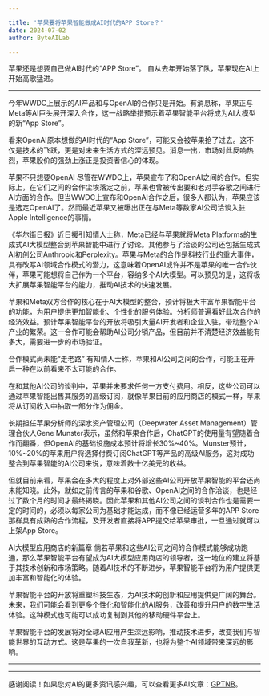 ```yaml
---

title: '苹果要将苹果智能做成AI时代的APP Store？'
date: 2024-07-02
author: ByteAILab

---
```


苹果还是想要自己做AI时代的“APP Store”。
自从去年开始落了队，苹果现在AI上开始高歌猛进。

---
今年WWDC上展示的AI产品和与OpenAI的合作只是开始。有消息称，苹果正与Meta等AI巨头展开深入合作，这一战略举措预示着苹果智能平台将成为AI大模型的新“App Store”。

看来OpenAI原本想做的AI时代的“App Store”，可能又会被苹果抢了过去。这不仅是技术的飞跃，更是对未来生活方式的深远预见。消息一出，市场对此反响热烈，苹果股价的强劲上涨正是投资者信心的体现。

苹果不只想要OpenAI
尽管在WWDC上，苹果宣布了和OpenAI之间的合作。但实际上，在它们之间的合作尘埃落定之前，苹果也曾被传出要和老对手谷歌之间进行AI方面的合作。但当WWDC上宣布和OpenAI合作之后，很多人都认为，苹果应该是选定OpenAI了。然而最近苹果又被曝出正在与Meta等数家AI公司洽谈入驻Apple Intelligence的事情。

《华尔街日报》近日援引知情人士称，Meta已经与苹果就将Meta Platforms的生成式AI大模型整合到苹果智能中进行了讨论。其他参与了洽谈的公司还包括生成式AI初创公司Anthropic和Perplexity。苹果与Meta的合作是科技行业的重大事件，具有改写AI领域合作模式的潜力，这意味着OpenAI或许并不是苹果的唯一合作伙伴，苹果可能想将自己作为一个平台，容纳多个AI大模型。可以预见的是，这将极大扩展苹果智能平台的能力，推动AI技术的快速发展。

苹果和Meta双方合作的核心在于AI大模型的整合，预计将极大丰富苹果智能平台的功能，为用户提供更加智能化、个性化的服务体验。分析师普遍看好此次合作的经济效益。预计苹果智能平台的开放将吸引大量AI开发者和企业入驻，带动整个AI产业的繁荣。这一合作可能会帮助AI公司分销产品，但目前并不清楚经济效益能有多大，需要进一步的市场验证。

合作模式尚未能“走老路”
有知情人士称，苹果和AI公司之间的合作，可能正在开启一种在以前看来不太可能的合作。

在和其他AI公司的谈判中，苹果并未要求任何一方支付费用。相反，这些公司可以通过苹果智能出售其服务的高级订阅，就像苹果目前的应用商店的模式一样，苹果将从订阅收入中抽取一部分作为佣金。

长期担任苹果分析师的深水资产管理公司（Deepwater Asset Management）管理合伙人Gene Munster表示，虽然和苹果合作后，ChatGPT的使用量有望随着合作而翻番，但OpenAI的基础设施成本预计将增长30%~40%。Munster预计，10%~20%的苹果用户将选择付费订阅ChatGPT等产品的高级AI服务，这对成功整合到苹果智能的AI公司来说，意味着数十亿美元的收益。

但就目前来看，苹果会在多大的程度上对外部这些AI公司开放苹果智能的平台还尚未能知晓。此外，就如之前传言的苹果和谷歌、OpenAI之间的合作洽谈，也是经过了数个月的时间才最终揭晓。因此苹果和其他AI公司之间的谈判合作也是需要一定的时间的，必须以每家公司为基础才能达成，而不像已经运营多年的APP Store那样具有成熟的合作流程，及开发者直接将APP提交给苹果审批，一旦通过就可以上架App Store。

AI大模型应用商店的新篇章
倘若苹果和这些AI公司之间的合作模式能够成功跑通，那么苹果智能平台有望成为AI大模型应用商店的领导者，这一地位的建立将基于其技术创新和市场策略。随着AI技术的不断进步，苹果智能平台将为用户提供更加丰富和智能化的体验。

苹果智能平台的开放将重塑科技生态，为AI技术的创新和应用提供更广阔的舞台。未来，我们可能会看到更多个性化和智能化的AI服务，改善和提升用户的数字生活体验。这种模式也可能可以成功复制到其他的移动硬件平台上。

苹果智能平台的发展将对全球AI应用产生深远影响，推动技术进步，改变我们与智能世界的互动方式。这是苹果的一次自我革新，也将为整个AI领域带来深远的影响。

---
---
感谢阅读！如果您对AI的更多资讯感兴趣，可以查看更多AI文章：[GPTNB](https://gptnb.com)。